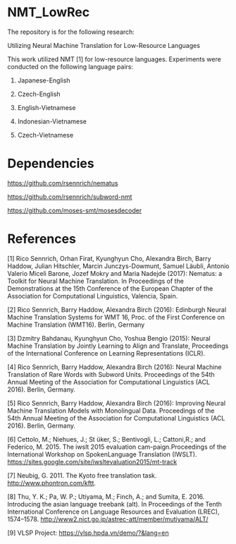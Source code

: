 # NMT_LowRec

The repository is for the following research:

Utilizing Neural Machine Translation for Low-Resource Languages

This work utilized NMT [1] for low-resource languages. Experiments were conducted on the following language pairs:

1. Japanese-English

2. Czech-English

3. English-Vietnamese

4. Indonesian-Vietnamese

5. Czech-Vietnamese

# Dependencies

https://github.com/rsennrich/nematus 

https://github.com/rsennrich/subword-nmt

https://github.com/moses-smt/mosesdecoder



# References

[1] Rico Sennrich, Orhan Firat, Kyunghyun Cho, Alexandra Birch, Barry Haddow, Julian Hitschler, Marcin Junczys-Dowmunt, Samuel Läubli, Antonio Valerio Miceli Barone, Jozef Mokry and Maria Nadejde (2017): Nematus: a Toolkit for Neural Machine Translation. In Proceedings of the Demonstrations at the 15th Conference of the European Chapter of the Association for Computational Linguistics, Valencia, Spain.

[2] Rico Sennrich, Barry Haddow, Alexandra Birch (2016): Edinburgh Neural Machine Translation Systems for WMT 16, Proc. of the First Conference on Machine Translation (WMT16). Berlin, Germany

[3] Dzmitry Bahdanau, Kyunghyun Cho, Yoshua Bengio (2015): Neural Machine Translation by Jointly Learning to Align and Translate, Proceedings of the International Conference on Learning Representations (ICLR).

[4] Rico Sennrich, Barry Haddow, Alexandra Birch (2016): Neural Machine Translation of Rare Words with Subword Units. Proceedings of the 54th Annual Meeting of the Association for Computational Linguistics (ACL 2016). Berlin, Germany.

[5] Rico Sennrich, Barry Haddow, Alexandra Birch (2016): Improving Neural Machine Translation Models with Monolingual Data. Proceedings of the 54th Annual Meeting of the Association for Computational Linguistics (ACL 2016). Berlin, Germany.

[6] Cettolo, M.; Niehues, J.; St ̈uker, S.; Bentivogli, L.; Cattoni,R.; and Federico, M.  2015.  The iwslt 2015 evaluation cam-paign.Proceedings of the International Workshop on SpokenLanguage Translation (IWSLT). https://sites.google.com/site/iwsltevaluation2015/mt-track

[7] Neubig, G. 2011. The Kyoto free translation task. http://www.phontron.com/kftt.

[8] Thu, Y. K.; Pa, W. P.; Utiyama, M.; Finch, A.; and Sumita, E. 2016. Introducing the asian language treebank (alt). In Proceedings of the Tenth International Conference on Language Resources and Evaluation (LREC), 1574–1578.
http://www2.nict.go.jp/astrec-att/member/mutiyama/ALT/

[9] VLSP Project: https://vlsp.hpda.vn/demo/?&lang=en

